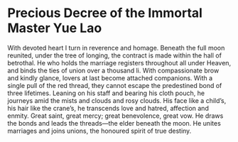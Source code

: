 # Precious Decree of the Immortal Master Yue Lao

With devoted heart I turn in reverence and homage. Beneath the full moon reunited, under the tree of longing, the contract is made within the hall of betrothal. He who holds the marriage registers throughout all under Heaven, and binds the ties of union over a thousand li. With compassionate brow and kindly glance, lovers at last become attached companions. With a single pull of the red thread, they cannot escape the predestined bond of three lifetimes. Leaning on his staff and bearing his cloth pouch, he journeys amid the mists and clouds and rosy clouds. His face like a child’s, his hair like the crane’s, he transcends love and hatred, affection and enmity. Great saint, great mercy; great benevolence, great vow. He draws the bonds and leads the threads—the elder beneath the moon. He unites marriages and joins unions, the honoured spirit of true destiny.
